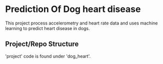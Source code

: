 # Prediction Of Dog heart disease

This project process accelerometry and heart rate data and uses machine learning to predict heart disease in dogs.

## Project/Repo Structure
'project' code is found under 'dog_heart'.
